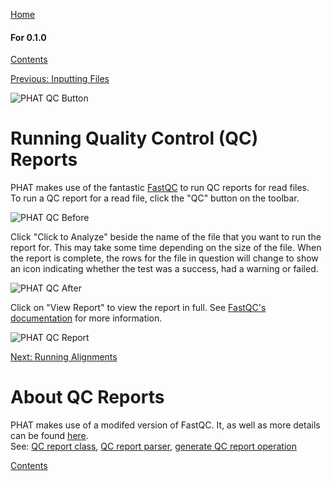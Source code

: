 [Home](https://chgibb.github.io/PHATDocs/)

#### For 0.1.0
[Contents](https://chgibb.github.io/PHATDocs/docs/releases/0.1.0/home)

[Previous: Inputting Files](https://chgibb.github.io/PHATDocs/docs/releases/0.1.0/inputtingFiles)

![PHAT QC Button](https://chgibb.github.io//PHATDocs/docs/latest/QCButton.png)

# Running Quality Control (QC) Reports
PHAT makes use of the fantastic [FastQC](https://www.bioinformatics.babraham.ac.uk/projects/fastqc/) to run QC reports for read files.  
To run a QC report for a read file, click the "QC" button on the toolbar.

![PHAT QC Before](https://chgibb.github.io//PHATDocs/docs/latest/preQC.png)

Click "Click to Analyze" beside the name of the file that you want to run the report for. This may take some time depending on the size of the file. When the report is complete, the rows for the file in question will change to show an icon indicating whether the test was a success, had a warning or failed.

![PHAT QC After](https://chgibb.github.io//PHATDocs/docs/latest/postQC.png)

Click on "View Report" to view the report in full. See [FastQC's documentation](https://www.bioinformatics.babraham.ac.uk/projects/fastqc/Help/) for more information.

![PHAT QC Report](https://chgibb.github.io//PHATDocs/docs/latest/QCReport.png)

[Next: Running Alignments](https://chgibb.github.io/PHATDocs/docs/releases/0.1.0/runningAlignments)

# About QC Reports
PHAT makes use of a modifed version of FastQC. It, as well as more details can be found [here](https://github.com/chgibb/FastQC0.11.5).  
See: [QC report class](https://github.com/chgibb/PHAT/blob/0.1.0/src/req/QCData.ts), [QC report parser](https://github.com/chgibb/PHAT/blob/0.1.0/QCReportSummary.ts), [generate QC report operation](https://github.com/chgibb/PHAT/blob/0.1.0/src/req/operations/GenerateQCReport.ts)


[Contents](https://chgibb.github.io/PHATDocs/docs/releases/0.1.0/home)
